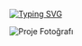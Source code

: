
[![Typing SVG](https://readme-typing-svg.demolab.com?font=Fira+Code&weight=600&size=30&duration=3500&pause=1000&color=F71D1D&width=435&lines=Software+Specialist.;Artificial+Intelligence.;C%23%2C+Python%2C+Java%2C+SQL.%2C+HTML.%2C+CSS.%2C+JavaScript.++++++++++++++++++++++++++++++++++++)](https://git.io/typing-svg)

![Proje Fotoğrafı](https://github.com/eust-w/eust-w/blob/main/1.gif?raw=true)
<!---
OmerTalhaBas/OmerTalhaBas is a ✨ special ✨ repository because its `README.md` (this file) appears on your GitHub profile.
You can click the Preview link to take a look at your changes.
--->
